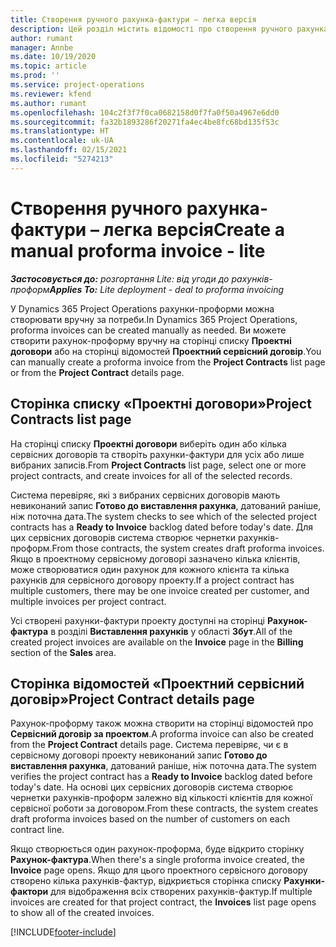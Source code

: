 ```yaml
---
title: Створення ручного рахунка-фактури – легка версія
description: Цей розділ містить відомості про створення ручного рахунка-проформи у Project Operations.
author: rumant
manager: Annbe
ms.date: 10/19/2020
ms.topic: article
ms.prod: ''
ms.service: project-operations
ms.reviewer: kfend
ms.author: rumant
ms.openlocfilehash: 104c2f3f7f0ca0682158d0f7fa0f50a4967e6dd0
ms.sourcegitcommit: fa32b1893286f20271fa4ec4be8fc68bd135f53c
ms.translationtype: HT
ms.contentlocale: uk-UA
ms.lasthandoff: 02/15/2021
ms.locfileid: "5274213"
---
```

# <a name="create-a-manual-proforma-invoice---lite"></a><span data-ttu-id="b4422-103">Створення ручного рахунка-фактури – легка версія</span><span class="sxs-lookup"><span data-stu-id="b4422-103">Create a manual proforma invoice - lite</span></span>

<span data-ttu-id="b4422-104">_**Застосовується до:** розгортання Lite: від угоди до рахунків-проформ_</span><span class="sxs-lookup"><span data-stu-id="b4422-104">_**Applies To:** Lite deployment - deal to proforma invoicing_</span></span>

<span data-ttu-id="b4422-105">У Dynamics 365 Project Operations рахунки-проформи можна створювати вручну за потреби.</span><span class="sxs-lookup"><span data-stu-id="b4422-105">In Dynamics 365 Project Operations, proforma invoices can be created manually as needed.</span></span> <span data-ttu-id="b4422-106">Ви можете створити рахунок-проформу вручну на сторінці списку **Проектні договори** або на сторінці відомостей **Проектний сервісний договір**.</span><span class="sxs-lookup"><span data-stu-id="b4422-106">You can manually create a proforma invoice from the **Project Contracts** list page or from the **Project Contract** details page.</span></span>

##  <a name="project-contracts-list-page"></a><span data-ttu-id="b4422-107">Сторінка списку «Проектні договори»</span><span class="sxs-lookup"><span data-stu-id="b4422-107">Project Contracts list page</span></span>

<span data-ttu-id="b4422-108">На сторінці списку **Проектні договори** виберіть один або кілька сервісних договорів та створіть рахунки-фактури для усіх або лише вибраних записів.</span><span class="sxs-lookup"><span data-stu-id="b4422-108">From **Project Contracts** list page, select one or more project contracts, and create invoices for all of the selected records.</span></span>

<span data-ttu-id="b4422-109">Система перевіряє, які з вибраних сервісних договорів мають невиконаний запис **Готово до виставлення рахунка**, датований раніше, ніж поточна дата.</span><span class="sxs-lookup"><span data-stu-id="b4422-109">The system checks to see which of the selected project contracts has a **Ready to Invoice** backlog dated before today's date.</span></span> <span data-ttu-id="b4422-110">Для цих сервісних договорів система створює чернетки рахунків-проформ.</span><span class="sxs-lookup"><span data-stu-id="b4422-110">From those contracts, the system creates draft proforma invoices.</span></span> <span data-ttu-id="b4422-111">Якщо в проектному сервісному договорі зазначено кілька клієнтів, може створюватися один рахунок для кожного клієнта та кілька рахунків для сервісного договору проекту.</span><span class="sxs-lookup"><span data-stu-id="b4422-111">If a project contract has multiple customers, there may be one invoice created per customer, and multiple invoices per project contract.</span></span>

<span data-ttu-id="b4422-112">Усі створені рахунки-фактури проекту доступні на сторінці **Рахунок-фактура** в розділі **Виставлення рахунків** у області **Збут**.</span><span class="sxs-lookup"><span data-stu-id="b4422-112">All of the created project invoices are available on the **Invoice** page in the **Billing** section of the **Sales** area.</span></span>

## <a name="project-contract-details-page"></a><span data-ttu-id="b4422-113">Сторінка відомостей «Проектний сервісний договір»</span><span class="sxs-lookup"><span data-stu-id="b4422-113">Project Contract details page</span></span>

<span data-ttu-id="b4422-114">Рахунок-проформу також можна створити на сторінці відомостей про **Сервісний договір за проектом**.</span><span class="sxs-lookup"><span data-stu-id="b4422-114">A proforma invoice can also be created from the **Project Contract** details page.</span></span> <span data-ttu-id="b4422-115">Система перевіряє, чи є в сервісному договорі проекту невиконаний запис **Готово до виставлення рахунка**, датований раніше, ніж поточна дата.</span><span class="sxs-lookup"><span data-stu-id="b4422-115">The system verifies the project contract has a **Ready to Invoice** backlog dated before today's date.</span></span> <span data-ttu-id="b4422-116">На основі цих сервісних договорів система створює чернетки рахунків-проформ залежно від кількості клієнтів для кожної сервісної роботи за договором.</span><span class="sxs-lookup"><span data-stu-id="b4422-116">From these contracts, the system creates draft proforma invoices based on the number of customers on each contract line.</span></span>

<span data-ttu-id="b4422-117">Якщо створюється один рахунок-проформа, буде відкрито сторінку **Рахунок-фактура**.</span><span class="sxs-lookup"><span data-stu-id="b4422-117">When there's a single proforma invoice created, the **Invoice** page opens.</span></span> <span data-ttu-id="b4422-118">Якщо для цього проектного сервісного договору створено кілька рахунків-фактур, відкриється сторінка списку **Рахунки-фактори** для відображення всіх створених рахунків-фактур.</span><span class="sxs-lookup"><span data-stu-id="b4422-118">If multiple invoices are created for that project contract, the **Invoices** list page opens to show all of the created invoices.</span></span>


[!INCLUDE[footer-include](../../includes/footer-banner.md)]